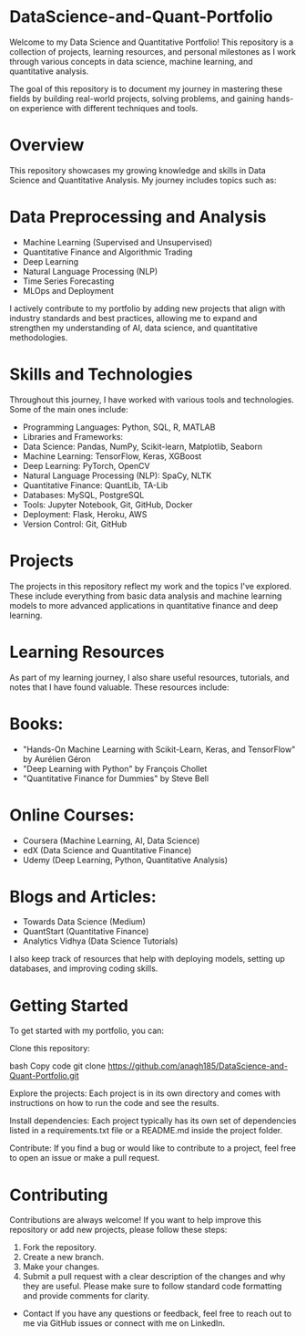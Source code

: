 # DataScience-and-Quant-Portfolio

Welcome to my Data Science and Quantitative Portfolio! This repository is a collection of projects, learning resources, and personal milestones as I work through various concepts in data science, machine learning, and quantitative analysis.

The goal of this repository is to document my journey in mastering these fields by building real-world projects, solving problems, and gaining hands-on experience with different techniques and tools.

# Overview
This repository showcases my growing knowledge and skills in Data Science and Quantitative Analysis. My journey includes topics such as:

# Data Preprocessing and Analysis
* Machine Learning (Supervised and Unsupervised)
* Quantitative Finance and Algorithmic Trading
* Deep Learning
* Natural Language Processing (NLP)
* Time Series Forecasting
* MLOps and Deployment

I actively contribute to my portfolio by adding new projects that align with industry standards and best practices, allowing me to expand and strengthen my understanding of AI, data science, and quantitative methodologies.

# Skills and Technologies
Throughout this journey, I have worked with various tools and technologies. Some of the main ones include:

* Programming Languages: Python, SQL, R, MATLAB
* Libraries and Frameworks:
* Data Science: Pandas, NumPy, Scikit-learn, Matplotlib, Seaborn
* Machine Learning: TensorFlow, Keras, XGBoost
* Deep Learning: PyTorch, OpenCV
* Natural Language Processing (NLP): SpaCy, NLTK
* Quantitative Finance: QuantLib, TA-Lib
* Databases: MySQL, PostgreSQL
* Tools: Jupyter Notebook, Git, GitHub, Docker
* Deployment: Flask, Heroku, AWS
* Version Control: Git, GitHub

# Projects
The projects in this repository reflect my work and the topics I've explored. These include everything from basic data analysis and machine learning models to more advanced applications in quantitative finance and deep learning.

# Learning Resources
As part of my learning journey, I also share useful resources, tutorials, and notes that I have found valuable. These resources include:

# Books:

* "Hands-On Machine Learning with Scikit-Learn, Keras, and TensorFlow" by Aurélien Géron
* "Deep Learning with Python" by François Chollet
* "Quantitative Finance for Dummies" by Steve Bell

# Online Courses:

* Coursera (Machine Learning, AI, Data Science)
* edX (Data Science and Quantitative Finance)
* Udemy (Deep Learning, Python, Quantitative Analysis)

# Blogs and Articles:

* Towards Data Science (Medium)
* QuantStart (Quantitative Finance)
* Analytics Vidhya (Data Science Tutorials)

I also keep track of resources that help with deploying models, setting up databases, and improving coding skills.

# Getting Started
To get started with my portfolio, you can:

Clone this repository:

bash
Copy code
git clone https://github.com/anagh185/DataScience-and-Quant-Portfolio.git

Explore the projects: Each project is in its own directory and comes with instructions on how to run the code and see the results.

Install dependencies: Each project typically has its own set of dependencies listed in a requirements.txt file or a README.md inside the project folder.

Contribute: If you find a bug or would like to contribute to a project, feel free to open an issue or make a pull request.

# Contributing
Contributions are always welcome! If you want to help improve this repository or add new projects, please follow these steps:

1. Fork the repository.
2. Create a new branch.
3. Make your changes.
4. Submit a pull request with a clear description of the changes and why they are useful.
Please make sure to follow standard code formatting and provide comments for clarity.


* Contact
If you have any questions or feedback, feel free to reach out to me via GitHub issues or connect with me on LinkedIn.